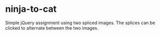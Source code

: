 # ninja-to-cat
Simple jQuery assignment using two spliced images. The splices can be clicked to alternate between the two images.
